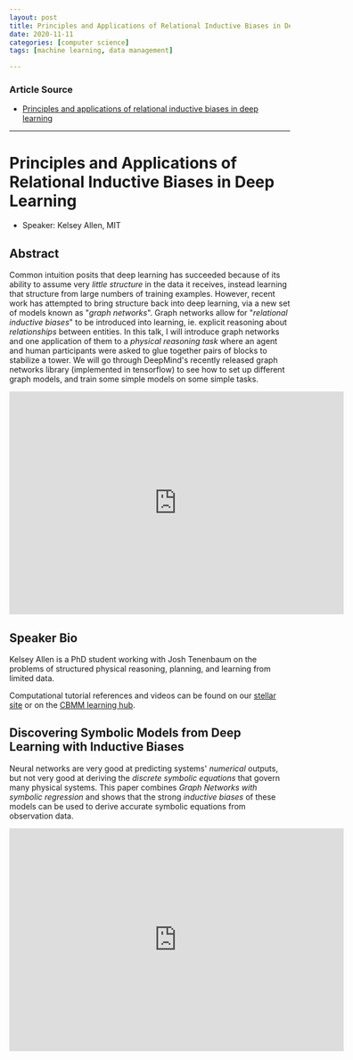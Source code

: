 ```yaml
---
layout: post
title: Principles and Applications of Relational Inductive Biases in Deep Learning
date: 2020-11-11
categories: [computer science]
tags: [machine learning, data management]

---
```


### Article Source
* [Principles and applications of relational inductive biases in deep learning](https://www.youtube.com/watch?v=sTGKOUzIpaQ&t=14s)

----

# Principles and Applications of Relational Inductive Biases in Deep Learning

* Speaker: Kelsey Allen, MIT
 
## Abstract
Common intuition posits that deep learning has succeeded because of its ability to assume very *little structure* in the data it receives, instead learning that structure from large numbers of training examples. However, recent work has attempted to bring structure back into deep learning, via a new set of models known as "*graph networks*". Graph networks allow for "*relational inductive biases*" to be introduced into learning, ie. explicit reasoning about *relationships* between entities. 
In this talk, I will introduce graph networks and one application of them to a *physical reasoning task* where an agent and human participants were asked to glue together pairs of blocks to stabilize a tower. We will go through DeepMind's recently released graph networks library (implemented in tensorflow) to see how to set up different graph models, and train some simple models on some simple tasks.

<iframe width="600" height="400" src="https://www.youtube.com/embed/sTGKOUzIpaQ" frameborder="0" allow="accelerometer; autoplay; clipboard-write; encrypted-media; gyroscope; picture-in-picture" allowfullscreen></iframe>

## Speaker Bio
Kelsey Allen is a PhD student working with Josh Tenenbaum on the problems of structured physical reasoning, planning, and learning from limited data.

Computational tutorial references and videos can be found on our [stellar site](https://stellar.mit.edu/S/project/bcs-comp-tut/index.html) or on the [CBMM learning hub](https://cbmm.mit.edu/learning-hub/tutorials#block-views-learning-hub-block-4).

## Discovering Symbolic Models from Deep Learning with Inductive Biases

Neural networks are very good at predicting systems' *numerical* outputs, but not very good at deriving the *discrete symbolic equations* that govern many physical systems. This paper combines *Graph Networks with symbolic regression* and shows that the strong *inductive biases* of these models can be used to derive accurate symbolic equations from observation data.

<iframe width="600" height="400" src="https://www.youtube.com/embed/LMb5tvW-UoQ" frameborder="0" allow="accelerometer; autoplay; clipboard-write; encrypted-media; gyroscope; picture-in-picture" allowfullscreen></iframe>